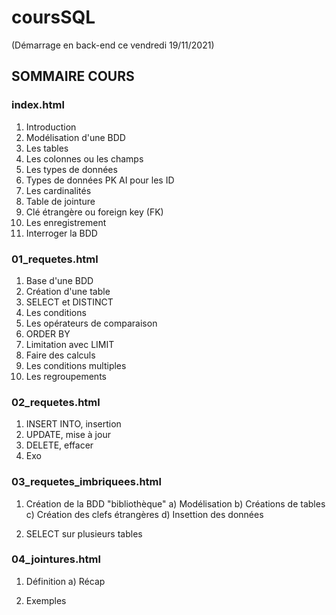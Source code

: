 # coursSQL

(Démarrage en back-end ce vendredi 19/11/2021)

## SOMMAIRE COURS

### index.html
1. Introduction
2. Modélisation d'une BDD
3. Les tables
4. Les colonnes ou les champs
5. Les types de données
6. Types de données PK AI pour les ID
7. Les cardinalités
8. Table de jointure
9. Clé étrangère ou foreign key (FK)
10. Les enregistrement
11. Interroger la BDD

### 01_requetes.html
1. Base d'une BDD
2. Création d'une table
3. SELECT et DISTINCT
4. Les conditions
5. Les opérateurs de comparaison
6. ORDER BY
7. Limitation avec LIMIT
8. Faire des calculs
9. Les conditions multiples
10. Les regroupements

### 02_requetes.html
1. INSERT INTO, insertion
2. UPDATE, mise à jour
3. DELETE, effacer
4. Exo

### 03_requetes_imbriquees.html
1. Création de la BDD "bibliothèque"
    a) Modélisation
    b) Créations de tables
    c) Création des clefs étrangères
    d) Insettion des données

2. SELECT sur plusieurs tables

### 04_jointures.html
1. Définition
    a) Récap

2. Exemples

